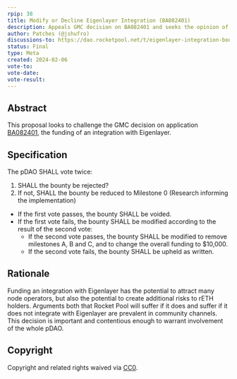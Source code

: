 ```yaml
---
rpip: 38
title: Modify or Decline Eigenlayer Integration (BA082401)
description: Appeals GMC decision on BA082401 and seeks the opinion of the pDAO
author: Patches (@jshufro)
discussions-to: https://dao.rocketpool.net/t/eigenlayer-integration-bounty-challenge/2703
status: Final
type: Meta
created: 2024-02-06
vote-to:
vote-date:
vote-result:
---
```



## Abstract
This proposal looks to challenge the GMC decision on application [BA082401](https://github.com/rocketpoolgmc/rocketpool-gmc/blob/main/bounties/BA082401.md), the funding of an integration with Eigenlayer.

## Specification
The pDAO SHALL vote twice:

1. SHALL the bounty be rejected?
2. If not, SHALL the bounty be reduced to Milestone 0 (Research informing the implementation)

- If the first vote passes, the bounty SHALL be voided.
- If the first vote fails, the bounty SHALL be modified according to the result of the second vote:
  - If the second vote passes, the bounty SHALL be modified to remove milestones A, B and C, and to change the overall funding to $10,000.
  - If the second vote fails, the bounty SHALL be upheld as written.

## Rationale
Funding an integration with Eigenlayer has the potential to attract many node operators, but also the potential to create additional risks to rETH holders.
Arguments both that Rocket Pool will suffer if it does and suffer if it does not integrate with Eigenlayer are prevalent in community channels.
This decision is important and contentious enough to warrant involvement of the whole pDAO.

## Copyright
Copyright and related rights waived via [CC0](https://creativecommons.org/publicdomain/zero/1.0/).

